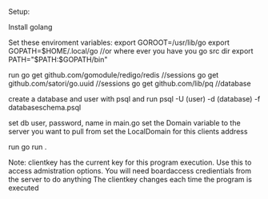
Setup:

Install golang

Set these enviroment variables:
export GOROOT=/usr/lib/go
export GOPATH=$HOME/.local/go //or where ever you have you go src dir
export PATH="$PATH:$GOPATH/bin"

run
go get github.com/gomodule/redigo/redis //sessions
go get github.com/satori/go.uuid //sessions
go get github.com/lib/pq //database

create a database and user with psql and run
psql -U (user) -d (database) -f databaseschema.psql

set db user, password, name in main.go
set the Domain variable to the server you want to pull from
set the LocalDomain for this clients address

run
go run .

Note:
clientkey has the current key for this program execution. Use this to access admistration options. You will need boardaccess credientials from the server to do anything
The clientkey changes each time the program is executed
